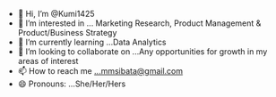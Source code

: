 - 👋 Hi, I’m @Kumi1425
- 👀 I’m interested in ... Marketing Research, Product Management & Product/Business Strategy
- 🌱 I’m currently learning ...Data Analytics
- 💞️ I’m looking to collaborate on ...Any opportunities for growth in my areas of interest
- 📫 How to reach me ...mmsibata@gmail.com
- 😄 Pronouns: ...She/Her/Hers

<!---
Kumi1425/Kumi1425 is a ✨ special ✨ repository because its `README.md` (this file) appears on your GitHub profile.
You can click the Preview link to take a look at your changes.
--->
